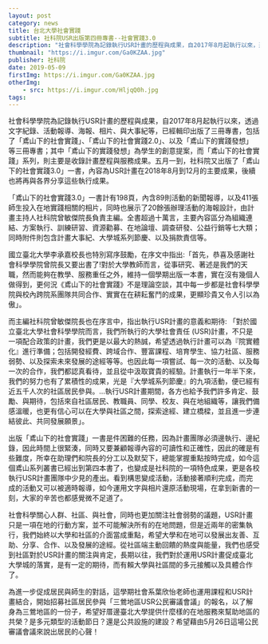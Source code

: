 ```yaml
---
layout: post
category: news
title: 台北大學社會實踐
subtitle: 社科院USR出版第四冊專書--社會實踐3.0
description: "社會科學學院為記錄執行USR計畫的歷程與成果，自2017年8月起執行以來，透過文字紀錄、活動報導、海報、相片、與大事紀等，已經輯印出版了三冊專書，包括了「鳶山下的社會實踐」、「鳶山下的社會實踐2.0」、以及「鳶山下的實踐發想」等三冊專書；其中「鳶山下的實踐發想」為學生的創意提案，而「鳶山下的社會實踐」系列，則主要是收錄計畫歷程與服務成果。五月一到，社科院又出版了「鳶山下的社會實踐3.0」一書，內容為USR計畫在2018年8月到12月的主要成果，後續也將再與各界分享這些執行成果。..."
thumbnail: "https://i.imgur.com/Ga0KZAA.jpg"
publisher: 社科院
date: 2019-05-09
firstImg: https://i.imgur.com/Ga0KZAA.jpg
otherImg:
    - src: https://i.imgur.com/HljqQ0h.jpg
tags:
---
```


社會科學學院為記錄執行USR計畫的歷程與成果，自2017年8月起執行以來，透過文字紀錄、活動報導、海報、相片、與大事紀等，已經輯印出版了三冊專書，包括了「鳶山下的社會實踐」、「鳶山下的社會實踐2.0」、以及「鳶山下的實踐發想」等三冊專書；其中「鳶山下的實踐發想」為學生的創意提案，而「鳶山下的社會實踐」系列，則主要是收錄計畫歷程與服務成果。五月一到，社科院又出版了「鳶山下的社會實踐3.0」一書，內容為USR計畫在2018年8月到12月的主要成果，後續也將再與各界分享這些執行成果。

「鳶山下的社會實踐3.0」一書計有198頁，內含89則活動的新聞報導，以及411張師生投入在地實踐相關的相片，同時也展示了20餘張辦理活動的海報設計，由計畫主持人社科院曾敏傑院長負責主編。全書超過十萬言，主要內容區分為組織連結、方案執行、訓練研習、資源勸募、在地論壇、調查研發、公益行銷等七大類；同時附件則包含計畫大事紀、大學城系列節慶、以及捐款責信等。

國立臺北大學李承嘉校長也特別寫序鼓勵，在序文中指出:「首先，恭喜及感謝社會科學學院曾院長又要出書了!對於大學教師而言，從事研究、著述是我們的天職，然而能夠在教學、服務重任之外，維持一個學期出版一本書，實在沒有幾個人做得到，更何況《鳶山下的社會實踐》不是理論空談，其中每一步都是社會科學學院與校內跨院系團隊共同合作、實實在在耕耘奮鬥的成果，更顯珍貴又令人引以為傲」。

而主編社科院曾敏傑院長也在序言中，指出執行USR計畫的意義和期待: 「對於國立臺北大學社會科學學院而言，我們所執行的大學社會責任 (USR)計畫，不只是一項配合政策的計畫，我們更是以最大的熱誠，希望透過執行計畫可以為『院實體化』進行準備；包括開發經費、跨域合作、豐富課程、培育學生、協力社區、服務弱勢、以及探索未來發展的途經等等。也因此每一項嘗試、每一次的活動、以及每一次的合作，我們都認真看待，並且從中汲取寶貴的經驗。計畫執行一年半下來，我們的努力也有了累積性的成果，光是『大學城系列節慶』的九項活動，便已經有近五千人次的社區居民參與。…執行USR計畫期間，各方也給予我們許多肯定、鼓勵、與期待，包括來自社區居民、教職員、同學、校友、與在地組織等，讓我們備感溫暖，也更有信心可以在大學與社區之間，探索途經、建立橋樑，並且進一步連結彼此、共同發展願景」。

出版「鳶山下的社會實踐」一書是件困難的任務，因為計畫團隊必須邊執行、邊紀錄，因此時間上很緊湊，同時又要兼顧報導內容的可讀性和正確性，因此的確是有些難度，所幸在助理們和院長的分工以及默契下，總能掌握重點按時完成，如今這個鳶山系列叢書已經出到第四本書了，也變成是社科院的一項特色成果，更是各校執行USR計畫團隊中少見的產出。看到構思變成活動，活動接著順利完成，而完成的活動又可以被適時報導，如今運用文字與相片還原活動現場，在拿到新書的一刻，大家的辛苦也都感覺微不足道了。

社會科學關心人群、社區、與社會，同時也更加關注社會弱勢的議題，USR計畫只是一項在地的行動方案，並不可能解決所有的在地問題，但是近兩年的密集執行，我們始終以大學和社區的介面當成重點，希望大學和在地可以發展出友善、互助、分享、合作、以及發展的途經。從社區端主動回饋的熱度與能量，我們也感受到社區對於USR計畫的關注與肯定，長期以往，我們對於運用USR計畫促成臺北大學城的落實，是有一定的期待，而有賴大學與社區間的多元接觸以及具體合作了。

為進一步促成居民與師生的對話，這學期社會系葉欣怡老師也運用課程和USR計畫結合，開始招募社區居民參與「三鶯地區USR公民審議會議」的報名，以了解身為三鶯地區的一份子，希望好厝邊臺北大學提供什麼樣的在地服務來幫助地區的共榮？是多元類型的活動節日？還是公共設施的建設？希望藉由5月26日這場公民審議會議來說出居民的心聲！

